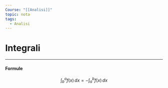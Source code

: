 ```yaml
---
Course: "[[Analisi]]"
topic: nota
tags:
  - Analisi
---
```

# Integrali
---



#### Formule 
$$\int ^{a}_{b}f(x) \, dx=-\int^{b}_{a}f(x)  \, dx  $$